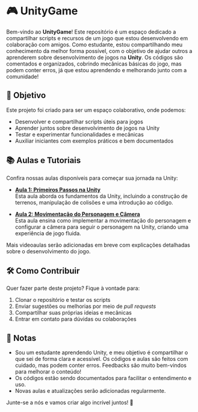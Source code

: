 # 🎮 UnityGame

Bem-vindo ao **UnityGame**! Este repositório é um espaço dedicado a compartilhar scripts e recursos de um jogo que estou desenvolvendo em colaboração com amigos. Como estudante, estou compartilhando meu conhecimento da melhor forma possível, com o objetivo de ajudar outros a aprenderem sobre desenvolvimento de jogos na **Unity**. Os códigos são comentados e organizados, cobrindo mecânicas básicas do jogo, mas podem conter erros, já que estou aprendendo e melhorando junto com a comunidade!

## 🚀 Objetivo

Este projeto foi criado para ser um espaço colaborativo, onde podemos:

- Desenvolver e compartilhar scripts úteis para jogos
- Aprender juntos sobre desenvolvimento de jogos na Unity
- Testar e experimentar funcionalidades e mecânicas
- Auxiliar iniciantes com exemplos práticos e bem documentados

## 📚 Aulas e Tutoriais

Confira nossas aulas disponíveis para começar sua jornada na Unity:

- **[Aula 1: Primeiros Passos na Unity](https://drive.google.com/file/d/1XtQFMz-RO-1WXOWqaFfB6IKGbLn6SxUK/view?usp=sharing)**  
  Esta aula aborda os fundamentos da Unity, incluindo a construção de terrenos, manipulação de colisões e uma introdução ao código.

- **[Aula 2: Movimentação do Personagem e Câmera](https://drive.google.com/file/d/16VUxfeF5pkDGEsA8XpfxHnFWiZDsGrSl/view?usp=sharing)**  
  Esta aula ensina como implementar a movimentação do personagem e configurar a câmera para seguir o personagem na Unity, criando uma experiência de jogo fluida.

Mais videoaulas serão adicionadas em breve com explicações detalhadas sobre o desenvolvimento do jogo.

## 🛠️ Como Contribuir

Quer fazer parte deste projeto? Fique à vontade para:

1. Clonar o repositório e testar os scripts
2. Enviar sugestões ou melhorias por meio de *pull requests*
3. Compartilhar suas próprias ideias e mecânicas
4. Entrar em contato para dúvidas ou colaborações

## 📝 Notas

- Sou um estudante aprendendo Unity, e meu objetivo é compartilhar o que sei de forma clara e acessível. Os códigos e aulas são feitos com cuidado, mas podem conter erros. Feedbacks são muito bem-vindos para melhorar o conteúdo!
- Os códigos estão sendo documentados para facilitar o entendimento e uso.
- Novas aulas e atualizações serão adicionadas regularmente.

Junte-se a nós e vamos criar algo incrível juntos! 🚀

